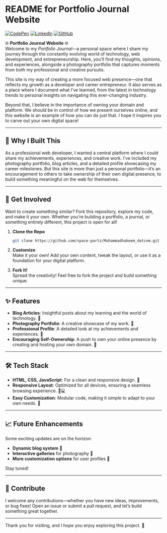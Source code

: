 # README for Portfolio Journal Website
[![CodePen](https://img.shields.io/badge/CodePen-000000?style=for-the-badge&logo=codepen&logoColor=white)](https://codepen.io/space-partz)
[![LinkedIn](https://img.shields.io/badge/LinkedIn-0077B5?style=for-the-badge&logo=linkedin&logoColor=white)](https://www.linkedin.com/in/space-partz)
[![GitHub](https://img.shields.io/badge/GitHub-181717?style=for-the-badge&logo=github&logoColor=white)](https://github.com/space-partz)


🌐 **Portfolio Journal Website** 🌐  
Welcome to my *Portfolio Journal*—a personal space where I share my journey through the constantly evolving world of technology, web development, and entrepreneurship. Here, you’ll find my thoughts, opinions, and experiences, alongside a photography portfolio that captures moments from both my professional and creative pursuits.

This site is my way of creating a more focused web presence—one that reflects my growth as a developer and career entrepreneur. It also serves as a place where I document what I’ve learned, from the latest in technology trends to personal insights on navigating this ever-changing industry. 

Beyond that, I believe in the importance of owning your domain and platform. We should be in control of how we present ourselves online, and this website is an example of how you can do just that. I hope it inspires you to carve out your own digital space!

---

## 💼 **Why I Built This**  
As a professional web developer, I wanted a central platform where I could share my achievements, experiences, and creative work. I’ve included my photography portfolio, blog articles, and a detailed profile showcasing my career milestones. But this site is more than just a personal portfolio—it’s an encouragement to others to take ownership of their own digital presence, to build something meaningful on the web for themselves.

---

## 🌟 **Get Involved**

Want to create something similar? Fork this repository, explore my code, and make it your own. Whether you're building a portfolio, a journal, or something entirely different, this project is open for all!

1. **Clone the Repo**  
   ```bash
   git clone https://github.com/space-partz/Muhammadhakeem_dotcom.git
   ```

2. **Customize**  
   Make it your own! Add your own content, tweak the layout, or use it as a foundation for your digital platform.

3. **Fork It!**  
   Spread the creativity! Feel free to fork the project and build something unique.

---

## ✨ **Features**
- **Blog Articles**: Insightful posts about my learning and the world of technology. 📝
- **Photography Portfolio**: A creative showcase of my work. 📸
- **Professional Profile**: A detailed look at my achievements and experiences. 💼
- **Encouraging Self-Ownership**: A push to own your online presence by creating and hosting your own domain. 🚀

---

## 🛠️ **Tech Stack**
- **HTML, CSS, JavaScript**: For a clean and responsive design. 🎨
- **Responsive Layout**: Optimized for all devices, ensuring a seamless browsing experience. 📱💻
- **Easy Customization**: Modular code, making it simple to adapt to your own needs. 🔧

---

## 📈 **Future Enhancements**
Some exciting updates are on the horizon:
- **Dynamic blog system** 📝
- **Interactive galleries** for photography 📸
- **More customization options** for user profiles 🎨

Stay tuned!

---

## 🤝 **Contribute**
I welcome any contributions—whether you have new ideas, improvements, or bug fixes! Open an issue or submit a pull request, and let’s build something great together.

---

Thank you for visiting, and I hope you enjoy exploring this project. 🌟



